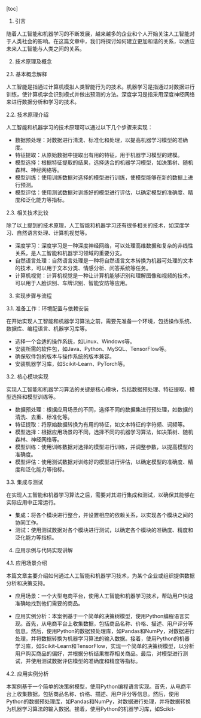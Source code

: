 
[toc]                    
                
                
1. 引言

随着人工智能和机器学习的不断发展，越来越多的企业和个人开始关注人工智能对于人类社会的影响。在这篇文章中，我们将探讨如何建立更加和谐的关系，以适应未来人工智能与人类之间的关系。

2. 技术原理及概念

2.1. 基本概念解释

人工智能是指通过计算机模拟人类智能行为的技术。机器学习是指通过对数据进行训练，使计算机学会识别模式并做出预测的方法。深度学习是指采用深度神经网络来进行数据分析和学习的技术。

2.2. 技术原理介绍

人工智能和机器学习的技术原理可以通过以下几个步骤来实现：

- 数据预处理：对数据进行清洗、标准化和处理，以提高机器学习模型的准确度。
- 特征提取：从原始数据中提取出有用的特征，用于机器学习模型的建模。
- 模型选择：根据特征提取的结果，选择适合的机器学习模型，如决策树、随机森林、神经网络等。
- 模型训练：使用训练数据对选择的模型进行训练，使模型能够在新的数据上进行预测。
- 模型评估：使用测试数据对训练好的模型进行评估，以确定模型的准确度、精度和泛化能力等指标。

2.3. 相关技术比较

除了以上提到的技术原理，人工智能和机器学习还有很多相关的技术，如深度学习、自然语言处理、计算机视觉等。

- 深度学习：深度学习是一种深度神经网络，可以处理高维数据和复杂的非线性关系，是人工智能和机器学习领域的重要分支。
- 自然语言处理：自然语言处理是一种将自然语言文本转换为机器可处理的文本的技术，可以用于文本分类、情感分析、问答系统等任务。
- 计算机视觉：计算机视觉是一种让计算机能够识别和理解图像和视频的技术，可以用于人脸识别、车牌识别、智能安防等应用。

3. 实现步骤与流程

3.1. 准备工作：环境配置与依赖安装

在开始实现人工智能和机器学习算法之前，需要先准备一个环境，包括操作系统、数据库、编程语言、机器学习库等。

- 选择一个合适的操作系统，如Linux、Windows等。
- 安装所需的软件包，如Java、Python、MySQL、TensorFlow等。
- 确保软件包的版本与操作系统的版本兼容。
- 安装机器学习库，如Scikit-Learn、PyTorch等。

3.2. 核心模块实现

实现人工智能和机器学习算法的关键是核心模块，包括数据预处理、特征提取、模型选择和模型训练等。

- 数据预处理：根据应用场景的不同，选择不同的数据集进行预处理，如数据的清洗、去重、标准化等。
- 特征提取：将原始数据转换为有用的特征，如文本特征的字符频、词频等。
- 模型选择：根据应用场景的不同，选择不同的机器学习算法，如决策树、随机森林、神经网络等。
- 模型训练：使用训练数据对选择的模型进行训练，并调整参数，以提高模型的准确度。
- 模型评估：使用测试数据对训练好的模型进行评估，以确定模型的准确度、精度和泛化能力等指标。

3.3. 集成与测试

在实现人工智能和机器学习算法之后，需要对其进行集成和测试，以确保其能够在实际应用中正常运行。

- 集成：将各个模块进行整合，并设置相应的依赖关系，以实现各个模块之间的协同工作。
- 测试：使用测试数据对各个模块进行测试，以确定各个模块的准确度、精度和泛化能力等指标。

4. 应用示例与代码实现讲解

4.1. 应用场景介绍

本篇文章主要介绍如何通过人工智能和机器学习技术，为某个企业或组织提供数据分析和决策支持。

- 应用场景：一个大型电商平台，使用人工智能和机器学习技术，帮助用户快速准确地找到他们需要的商品。

- 应用实例分析：本案例基于一个简单的决策树模型，使用Python编程语言实现。首先，从电商平台上收集数据，包括商品名称、价格、描述、用户评分等信息。然后，使用Python的数据预处理库，如Pandas和NumPy，对数据进行处理，并将数据转换为机器学习算法的输入数据。接着，使用Python的机器学习库，如Scikit-Learn和TensorFlow，实现一个简单的决策树模型，以分析用户购买商品的偏好，并根据分析结果推荐相关商品。最后，对模型进行测试，并使用测试数据评估模型的准确度和精度等指标。

4.2. 应用实例分析

本案例基于一个简单的决策树模型，使用Python编程语言实现。首先，从电商平台上收集数据，包括商品名称、价格、描述、用户评分等信息。然后，使用Python的数据预处理库，如Pandas和NumPy，对数据进行处理，并将数据转换为机器学习算法的输入数据。接着，使用Python的机器学习库，如Scikit-

